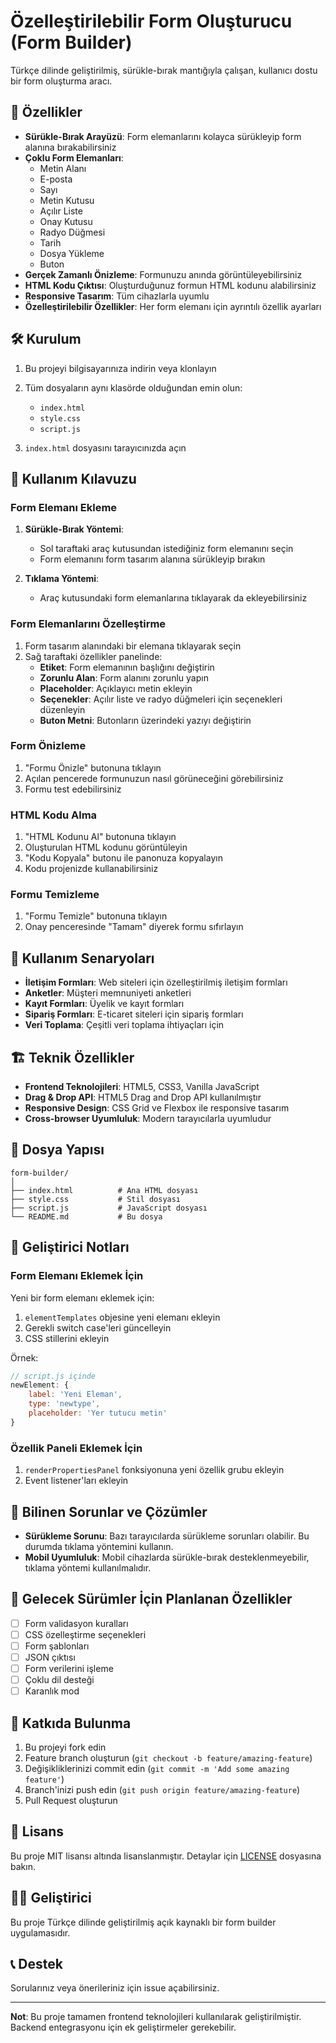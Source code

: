 # Özelleştirilebilir Form Oluşturucu (Form Builder)

Türkçe dilinde geliştirilmiş, sürükle-bırak mantığıyla çalışan, kullanıcı dostu bir form oluşturma aracı.

## 🚀 Özellikler

- **Sürükle-Bırak Arayüzü**: Form elemanlarını kolayca sürükleyip form alanına bırakabilirsiniz
- **Çoklu Form Elemanları**: 
  - Metin Alanı
  - E-posta
  - Sayı
  - Metin Kutusu
  - Açılır Liste
  - Onay Kutusu
  - Radyo Düğmesi
  - Tarih
  - Dosya Yükleme
  - Buton
- **Gerçek Zamanlı Önizleme**: Formunuzu anında görüntüleyebilirsiniz
- **HTML Kodu Çıktısı**: Oluşturduğunuz formun HTML kodunu alabilirsiniz
- **Responsive Tasarım**: Tüm cihazlarla uyumlu
- **Özelleştirilebilir Özellikler**: Her form elemanı için ayrıntılı özellik ayarları

## 🛠️ Kurulum

1. Bu projeyi bilgisayarınıza indirin veya klonlayın
2. Tüm dosyaların aynı klasörde olduğundan emin olun:
   - `index.html`
   - `style.css`
   - `script.js`

3. `index.html` dosyasını tarayıcınızda açın

## 📖 Kullanım Kılavuzu

### Form Elemanı Ekleme

1. **Sürükle-Bırak Yöntemi**:
   - Sol taraftaki araç kutusundan istediğiniz form elemanını seçin
   - Form elemanını form tasarım alanına sürükleyip bırakın

2. **Tıklama Yöntemi**:
   - Araç kutusundaki form elemanlarına tıklayarak da ekleyebilirsiniz

### Form Elemanlarını Özelleştirme

1. Form tasarım alanındaki bir elemana tıklayarak seçin
2. Sağ taraftaki özellikler panelinde:
   - **Etiket**: Form elemanının başlığını değiştirin
   - **Zorunlu Alan**: Form alanını zorunlu yapın
   - **Placeholder**: Açıklayıcı metin ekleyin
   - **Seçenekler**: Açılır liste ve radyo düğmeleri için seçenekleri düzenleyin
   - **Buton Metni**: Butonların üzerindeki yazıyı değiştirin

### Form Önizleme

1. "Formu Önizle" butonuna tıklayın
2. Açılan pencerede formunuzun nasıl görüneceğini görebilirsiniz
3. Formu test edebilirsiniz

### HTML Kodu Alma

1. "HTML Kodunu Al" butonuna tıklayın
2. Oluşturulan HTML kodunu görüntüleyin
3. "Kodu Kopyala" butonu ile panonuza kopyalayın
4. Kodu projenizde kullanabilirsiniz

### Formu Temizleme

1. "Formu Temizle" butonuna tıklayın
2. Onay penceresinde "Tamam" diyerek formu sıfırlayın

## 🎯 Kullanım Senaryoları

- **İletişim Formları**: Web siteleri için özelleştirilmiş iletişim formları
- **Anketler**: Müşteri memnuniyeti anketleri
- **Kayıt Formları**: Üyelik ve kayıt formları
- **Sipariş Formları**: E-ticaret siteleri için sipariş formları
- **Veri Toplama**: Çeşitli veri toplama ihtiyaçları için

## 🏗️ Teknik Özellikler

- **Frontend Teknolojileri**: HTML5, CSS3, Vanilla JavaScript
- **Drag & Drop API**: HTML5 Drag and Drop API kullanılmıştır
- **Responsive Design**: CSS Grid ve Flexbox ile responsive tasarım
- **Cross-browser Uyumluluk**: Modern tarayıcılarla uyumludur

## 📁 Dosya Yapısı

```
form-builder/
│
├── index.html          # Ana HTML dosyası
├── style.css           # Stil dosyası
├── script.js           # JavaScript dosyası
└── README.md           # Bu dosya
```

## 🔧 Geliştirici Notları

### Form Elemanı Eklemek İçin

Yeni bir form elemanı eklemek için:

1. `elementTemplates` objesine yeni elemanı ekleyin
2. Gerekli switch case'leri güncelleyin
3. CSS stillerini ekleyin

Örnek:
```javascript
// script.js içinde
newElement: {
    label: 'Yeni Eleman',
    type: 'newtype',
    placeholder: 'Yer tutucu metin'
}
```

### Özellik Paneli Eklemek İçin

1. `renderPropertiesPanel` fonksiyonuna yeni özellik grubu ekleyin
2. Event listener'ları ekleyin

## 🐛 Bilinen Sorunlar ve Çözümler

- **Sürükleme Sorunu**: Bazı tarayıcılarda sürükleme sorunları olabilir. Bu durumda tıklama yöntemini kullanın.
- **Mobil Uyumluluk**: Mobil cihazlarda sürükle-bırak desteklenmeyebilir, tıklama yöntemi kullanılmalıdır.

## 🔮 Gelecek Sürümler İçin Planlanan Özellikler

- [ ] Form validasyon kuralları
- [ ] CSS özelleştirme seçenekleri
- [ ] Form şablonları
- [ ] JSON çıktısı
- [ ] Form verilerini işleme
- [ ] Çoklu dil desteği
- [ ] Karanlık mod

## 🤝 Katkıda Bulunma

1. Bu projeyi fork edin
2. Feature branch oluşturun (`git checkout -b feature/amazing-feature`)
3. Değişikliklerinizi commit edin (`git commit -m 'Add some amazing feature'`)
4. Branch'inizi push edin (`git push origin feature/amazing-feature`)
5. Pull Request oluşturun

## 📄 Lisans

Bu proje MIT lisansı altında lisanslanmıştır. Detaylar için [LICENSE](LICENSE) dosyasına bakın.

## 👨‍💻 Geliştirici

Bu proje Türkçe dilinde geliştirilmiş açık kaynaklı bir form builder uygulamasıdır.

## 📞 Destek

Sorularınız veya önerileriniz için issue açabilirsiniz.

---

**Not**: Bu proje tamamen frontend teknolojileri kullanılarak geliştirilmiştir. Backend entegrasyonu için ek geliştirmeler gerekebilir.